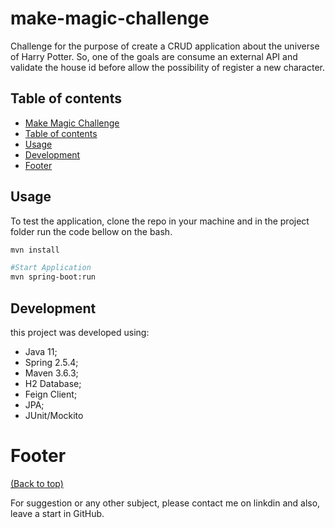 # make-magic-challenge

Challenge for the purpose of create a CRUD application about the universe of Harry Potter. So, one of the goals are consume an external API and validate the house id before allow the possibility of register a new character.

## Table of contents

- [Make Magic Challenge](#make-magic-challenge)
- [Table of contents](#table-of-contents)
- [Usage](#usage)
- [Development](#development)
- [Footer](#footer)

## Usage

To test the application, clone the repo in your machine and in the project folder run the code bellow on the bash.

```bash
mvn install

#Start Application
mvn spring-boot:run
```

## Development

this project was developed using:

- Java 11;
- Spring 2.5.4;
- Maven 3.6.3;
- H2 Database;
- Feign Client;
- JPA;
- JUnit/Mockito

# Footer
[(Back to top)](#table-of-contents)

For suggestion or any other subject, please contact me on linkdin and also, leave a start in GitHub.
